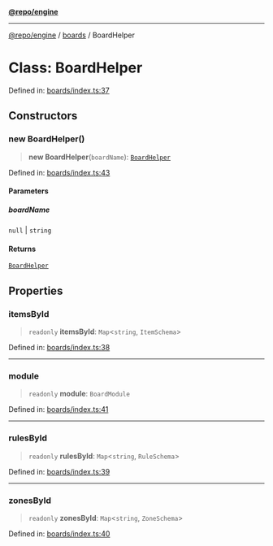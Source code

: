 [**@repo/engine**](../../README.md)

---

[@repo/engine](../../modules.md) / [boards](../README.md) / BoardHelper

# Class: BoardHelper

Defined in: [boards/index.ts:37](https://github.com/alexqguo/drinking-board-game-v3/blob/777aa202e06806bc9b03f700c22b547a7cb3d53b/packages/engine/src/boards/index.ts#L37)

## Constructors

### new BoardHelper()

> **new BoardHelper**(`boardName`): [`BoardHelper`](BoardHelper.md)

Defined in: [boards/index.ts:43](https://github.com/alexqguo/drinking-board-game-v3/blob/777aa202e06806bc9b03f700c22b547a7cb3d53b/packages/engine/src/boards/index.ts#L43)

#### Parameters

##### boardName

`null` | `string`

#### Returns

[`BoardHelper`](BoardHelper.md)

## Properties

### itemsById

> `readonly` **itemsById**: `Map`\<`string`, `ItemSchema`\>

Defined in: [boards/index.ts:38](https://github.com/alexqguo/drinking-board-game-v3/blob/777aa202e06806bc9b03f700c22b547a7cb3d53b/packages/engine/src/boards/index.ts#L38)

---

### module

> `readonly` **module**: `BoardModule`

Defined in: [boards/index.ts:41](https://github.com/alexqguo/drinking-board-game-v3/blob/777aa202e06806bc9b03f700c22b547a7cb3d53b/packages/engine/src/boards/index.ts#L41)

---

### rulesById

> `readonly` **rulesById**: `Map`\<`string`, `RuleSchema`\>

Defined in: [boards/index.ts:39](https://github.com/alexqguo/drinking-board-game-v3/blob/777aa202e06806bc9b03f700c22b547a7cb3d53b/packages/engine/src/boards/index.ts#L39)

---

### zonesById

> `readonly` **zonesById**: `Map`\<`string`, `ZoneSchema`\>

Defined in: [boards/index.ts:40](https://github.com/alexqguo/drinking-board-game-v3/blob/777aa202e06806bc9b03f700c22b547a7cb3d53b/packages/engine/src/boards/index.ts#L40)
